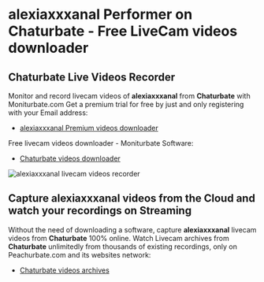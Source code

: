 # alexiaxxxanal Performer on Chaturbate - Free LiveCam videos downloader

## Chaturbate Live Videos Recorder

Monitor and record livecam videos of **alexiaxxxanal** from **Chaturbate** with Moniturbate.com
Get a premium trial for free by just and only registering with your Email address:
* [alexiaxxxanal Premium videos downloader](https://moniturbate.com/request-demo-licence-key.html)

Free livecam videos downloader - Moniturbate Software:
* [Chaturbate videos downloader](https://moniturbate.com/moniturbate-download-software.html)

![alexiaxxxanal livecam videos recorder](https://peachurnet.com/templates/moniturbate-software.png)


## Capture alexiaxxxanal videos from the Cloud and watch your recordings on Streaming

Without the need of downloading a software, capture **alexiaxxxanal** livecam videos from **Chaturbate** 100% online.
Watch Livecam archives from **Chaturbate** unlimitedly from thousands of existing recordings, only on Peachurbate.com and its websites network:
* [Chaturbate videos archives](https://peachurnet.com/)